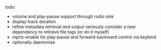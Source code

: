 todo:
- volume and play-pause support through rodio sink
- display track duration
- refine metadata retrieval and output
  seriously consider a new dependency to retrieve file tags (or do it myself)
- mpris-enable for play-pause and forward-backward control via keybind
- optionally daemonise
